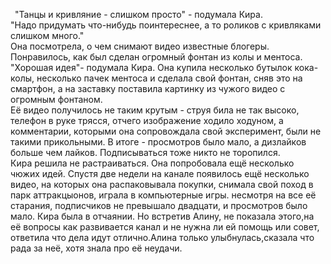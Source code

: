 &ensp;"Танцы и кривляние - слишком просто" - подумала Кира. </br>
"Надо придумать что-нибудь поинтереснее, а то роликов с кривляками слишком много." </br>
Она посмотрела, о чем снимают видео известные блогеры. Понравилось, как был сделан огромный фонтан из колы и ментоса. </br>
"Хорошая идея"- подумала Кира. Она купила несколько бутылок кока-колы, несколько пачек ментоса и сделала свой фонтан, сняв это на смартфон, а на заставку поставила картинку из чужого видео с огромным фонтаном. </br>
Её видео получилось не таким крутым - струя била не так высоко, телефон в руке трясся, отчего изображение ходило ходуном, а комментарии, которыми она сопровождала свой эксперимент, были не такими прикольными. В итоге - просмотров было мало, а дизлайков больше чем лайков. Подписываться тоже никто не торопился. </br>
Кира решила не растраиваться. Она попробовала ещё несколько чюжих идей. Спустя две недели на канале появилось ещё несколько видео, на которых она распаковывала покупки, снимала свой поход в парк аттракцыонов, играла в компьютерные игры. несмотря на все её старания, подписчиков не превышало двадцати, и просмотров было мало. Кира была в отчаянии. Но встретив Алину, не показала этого,на её вопросы как развивается канал и не нужна ли ей помощь или совет, ответила что дела идут отлично.Алина только улыбнулась,сказала что рада за неё, хотя знала про её неудачи. 